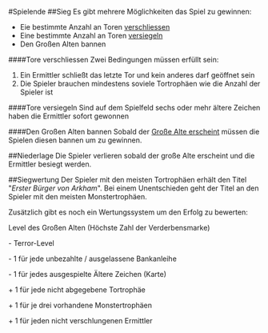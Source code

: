 #Spielende
##Sieg
Es gibt mehrere Möglichkeiten das Spiel zu gewinnen:
- Eie bestimmte Anzahl an Toren [verschliessen](spielkarte.md)
- Eine bestimmte Anzahl an Toren [versiegeln](spielkarte.md)
- Den Großen Alten bannen

####Tore verschliessen
Zwei Bedingungen müssen erfüllt sein:
1. Ein Ermittler schließt das letzte Tor und kein anderes darf geöffnet sein
2. Die Spieler brauchen mindestens soviele Tortrophäen wie die Anzahl der Spieler ist

####Tore versiegeln
Sind auf dem Spielfeld sechs oder mehr ältere Zeichen haben die Ermittler sofort gewonnen

####Den Großen Alten bannen
Sobald der [Große Alte erscheint](ermittler.md) müssen die Spielen diesen bannen um zu gewinnen.

##Niederlage
Die Spieler verlieren sobald der große Alte erscheint und die Ermittler besiegt werden.

##Siegwertung
Der Spieler mit den meisten Tortrophäen erhält den Titel "_Erster Bürger von Arkham_". Bei einem Unentschieden geht der Titel an den Spieler mit den meisten Monstertrophäen.

Zusätzlich gibt es noch ein Wertungssystem um den Erfolg zu bewerten:

Level des Großen Alten (Höchste Zahl der Verderbensmarke)

\- Terror-Level

\- 1 für jede unbezahlte / ausgelassene Bankanleihe

\- 1 für jedes ausgespielte Ältere Zeichen (Karte)

\+ 1 für jede nicht abgegebene Tortrophäe

\+ 1 für je drei vorhandene Monstertrophäen

\+ 1 für jeden nicht verschlungenen Ermittler
